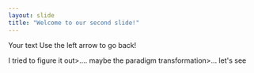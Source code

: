 ```yaml
---
layout: slide
title: "Welcome to our second slide!"
---
```

Your text
Use the left arrow to go back!

I tried to figure it out>....
maybe the paradigm transformation>...
let's see
